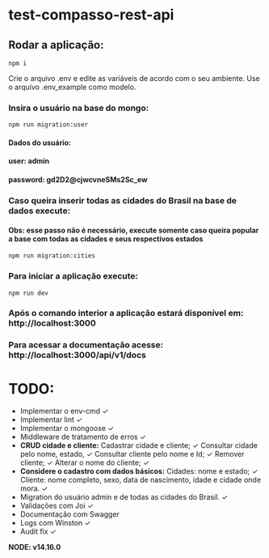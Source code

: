 # test-compasso-rest-api

## Rodar a aplicação: 

`npm i`

Crie o arquivo .env e edite as variáveis de acordo com o seu ambiente. Use o arquivo .env_example como modelo.

### Insira o usuário na base do mongo: 

`npm run migration:user`

#### Dados do usuário:
#### user: admin
#### password: gd2D2@cjwcvneSMs2Sc_ew

### Caso queira inserir todas as cidades do Brasil na base de dados execute:

#### Obs: esse passo não é necessário, execute somente caso queira popular a base com todas as cidades e seus respectivos estados

`npm run migration:cities`

### Para iniciar a aplicação execute:

`npm run dev`

### Após o comando interior a aplicação estará disponível em: http://localhost:3000

### Para acessar a documentação acesse: http://localhost:3000/api/v1/docs

# TODO:
- Implementar o env-cmd ✓
- Implementar lint ✓
- Implementar o mongoose ✓
- Middleware de tratamento de erros ✓
- **CRUD cidade e cliente:** 
 Cadastrar cidade e cliente; ✓
 Consultar cidade pelo nome, estado, ✓
 Consultar cliente pelo nome e Id; ✓
 Remover cliente; ✓
 Alterar o nome do cliente; ✓
- **Considere o cadastro com dados básicos:** 
 Cidades: nome e estado; ✓
 Cliente: nome completo, sexo, data de nascimento, idade e cidade onde mora. ✓
- Migration do usuário admin e de todas as cidades do Brasil. ✓
- Validações com Joi ✓
- Documentação com Swagger
- Logs com Winston ✓
- Audit fix ✓

**NODE: v14.16.0**
